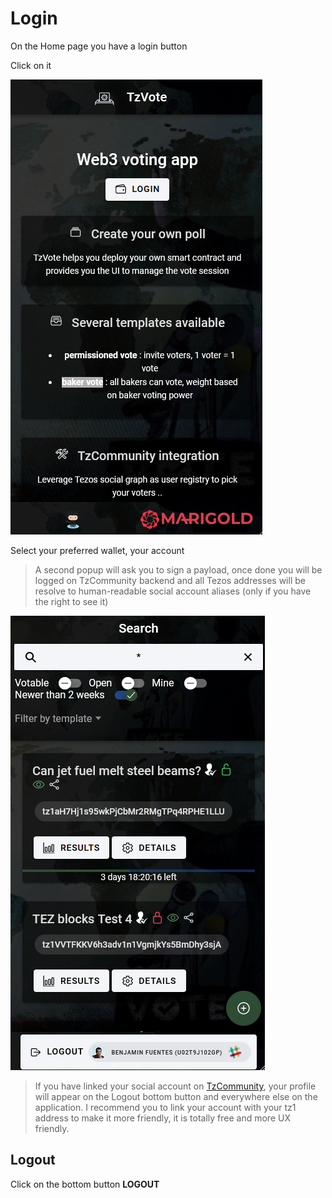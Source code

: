 # Login

On the Home page you have a login button

Click on it

![login](./images/login.png)

Select your preferred wallet, your account

> A second popup will ask you to sign a payload, once done you will be logged on TzCommunity backend and all Tezos addresses will be resolve to human-readable social account aliases (only if you have the right to see it)

![search](./images/search.png)

> If you have linked your social account on [TzCommunity](https://tezos-community.com), your profile will appear on the Logout bottom button and everywhere else on the application. I recommend you to link your account with your tz1 address to make it more friendly, it is totally free and more UX friendly.

## Logout

Click on the bottom button **LOGOUT**
